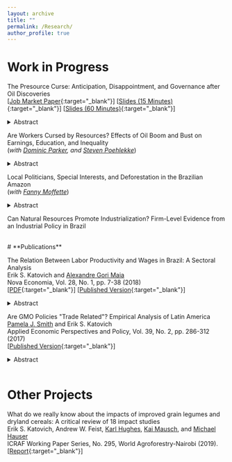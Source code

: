 ```yaml
---
layout: archive
title: ""
permalink: /Research/
author_profile: true
---
```

# **Work in Progress**<br/>

The Presource Curse: Anticipation, Disappointment, and Governance after Oil Discoveries <br/>
[[Job Market Paper](/files/Katovich_PresourceCurse.pdf){:target="_blank"}] [[Slides (15 Minutes)](/files/Katovich_AAEA_2021.pdf){:target="_blank"}] [[Slides (60 Minutes)](/files/Katovich_PresourceCurse_JobTalk.pdf){:target="_blank"}] <br/>
<details><summary>Abstract</summary>
Resource discoveries are often followed by long delays and heterogeneous production realizations. Some discoveries lead to revenue windfalls while others never produce. This uncertainty creates challenges for governance: policymakers may alter present behavior in anticipation of future revenues or struggle to adapt to disappointed expectations. I exploit quasi-experimental subnational variation to estimate causal effects of offshore oil and gas discoveries on local governments in Brazil. Using an original geolocated dataset of 179 major discovery announcements, I estimate dynamic effects of discoveries on municipal public finances, public goods provision, and political competition, selection, and patronage. I develop a forecasting model to document that most municipalities (30 of 48) affected by discoveries ultimately fail to receive the revenues they could have expected. These disappointed municipalities suffer significant declines in per capita investment and public goods spending after ten years. In contrast, municipalities where discoveries are realized enjoy significant growth in per capita revenues and spending, but do not invest in economic diversification or improve real public goods provision. My findings highlight the importance of accounting for timing and heterogeneity in discovery realizations after discovery announcements.<br/>
</details> 


Are Workers Cursed by Resources? Effects of Oil Boom and Bust on Earnings, Education, and Inequality  <br/> (_with [Dominic Parker](https://aae.wisc.edu/dparker/), and [Steven Poehlekke](https://unidirectory.auckland.ac.nz/profile/steven-poelhekke)_)
<details><summary>Abstract</summary>
How are workers' careers shaped by exposure to a volatile natural resource sector? Drawing
on employer-employee linked panel data covering the universe of formal workers in Brazil between 2003-
2017, we identify workers who are poached or newly hired into oil-linked sectors (direct, upstream, and
downstream) during periods of oil boom (2006-2013) and bust (2014-2017). Using event studies, we estimate
dynamic eects of exposure to the volatile oil sector on wages, employment, skill formation, and lifetime
formal earnings, relative to (extremely) closely matched counterfactual workers who are poached or newly
hired into other sectors at the same time. Results show that timing of entry into oil matters: workers hired
into oil-linked sectors at the beginning of Brazil's oil boom earn significantly more than matched workers
hired into other sectors; workers hired immediately prior to the bust period suffer significant earnings and
employment penalties. Furthermore, exposure to the oil sector exerts dramatically heterogeneous effects on
workers of differing education levels. High education workers earn more during boom years and are retained
by firms during the bust. Lower education workers never enjoy signifcant gains during the boom and are
laid off by firms during the bust. Exploiting an original complementary dataset on oil-linked graduates
from higher education programs in Brazil, we document that the oil boom period was accompanied by a
boom in oil-linked skill formation, largely driven by growth in private-sector technical training programs.<br/>
</details> 

Local Politicians, Special Interests, and Deforestation in the Brazilian Amazon <br/> (_with [Fanny Moffette](https://fannymoffette.com/)_)
<details><summary>Abstract</summary>
When economic incentives to clear land for agriculture run up against centralized efforts to
combat deforestation, do local politicians intercede to promote their own economic interests or those of their
campaign supporters? How does the behavior of local politicians and special interest groups change when
centralized enforcement efforts are relaxed? By combining comprehensive land registries for the Brazilian
Amazon, data on local political candidates and campaign donors in five municipal elections between 2000-
2016, and satellite data on deforestation and land use, we construct an original panel dataset of annual tree
cover loss on properties belonging to political candidates and campaign donors in the Brazilian Amazon
between 2000-2020. Drawing on this dataset, we estimate event studies around close municipal elections
to explore whether landowning candidates increase deforestation on their own properties before or after
winning an election, and whether successful candidates reward landowning donors by allowing them to
deforest more. Our findings inform debates over the decentralization of resource governance, elite capture,
and resource conservation policy.<br/>
</details> 

Can Natural Resources Promote Industrialization? Firm-Level Evidence from an Industrial Policy in Brazil

<br/>
# **Publications**<br/>

The Relation Between Labor Productivity and Wages in Brazil: A Sectoral Analysis <br/>
Erik S. Katovich and [Alexandre Gori Maia](https://www4.eco.unicamp.br/docentes/gori/)<br/>
Nova Economia, Vol. 28, No. 1, pp. 7-38 (2018)<br/>
[[PDF](/files/Katovich_Maia_NovaEconomia.pdf){:target="_blank"}] [[Published Version](https://doi.org/10.1590/0103-6351/3943){:target="_blank"}] <br/>
<details><summary>Abstract</summary>
Labor productivity is a crucial long-run determinant of real wages. Nonetheless, wage and productivity dynamics often diverge in practice due to a range of economic and institutional factors. This study analyzes the relation between the dynamics of labor productivity and wages in Brazil from 1996 to 2014, and adopts a sectoral perspective to account for divergent trends among economic sectors. Analyses are based on pooled data drawn from the National Accounts and the Pesquisa Nacional por Amostra de Domicílios, and hierarchical data models are estimated to assess the impacts of state- and sector-level factors on individuals’ wages. Results indicate that productivity is significantly positively associated with wage levels for all economic sectors, but that institutional factors such as labor formalization and minimum wage exert equally significant impacts, suggesting that wage growth over the 1996-2014 period was as much the result of institutional changes as of transformation of Brazil’s productive structure.<br/>
</details> 

Are GMO Policies "Trade Related"? Empirical Analysis of Latin America <br/>
[Pamela J. Smith](https://www.apec.umn.edu/people/pamela-smith) and Erik S. Katovich<br/>
Applied Economic Perspectives and Policy, Vol. 39, No. 2, pp. 286-312 (2017)<br/>
[[Published Version](https://doi.org/10.1093/aepp/ppw021){:target="_blank"}] <br/>
<details><summary>Abstract</summary>
This paper empirically examines whether GMO policies are “trade related” for countries in Latin America (LA). First, we use the Balassa index to assess the “revealed comparative advantage” of LA countries. We find that LA countries have a revealed comparative advantage in GMO industries relative to the world, and that intra-regional trade in these industries is modest relative to external trade. Second, we estimate the Gravity model to examine the effects of importers’ GMO policies on Argentina and Brazil’s bilateral exports of soybeans and maize. We find that strong GMO policies in importers have a negative effect on Argentina’s bilateral exports of soybeans (an industry and country with historically high GMO content). Further, we find that past GMO policies are a strong determinant of Argentina’s future bilateral exports, and that the negative trade effects of strong GMO policies are increasing over time. In contrast, we find a weaker relationship between the GMO policies of importers and Brazil’s bilateral exports (consistent with Brazil’s more recent increases in GMO content). These findings for Argentina and Brazil provide a benchmark for other developing countries that are looking for guidance on servicing trading partners with diverse GMO policies.</details> <br/>

# **Other Projects**<br/>

What do we really know about the impacts of improved grain legumes and dryland cereals: A critical review of 18 impact studies<br/>
Erik S. Katovich, Andrew W. Feist, [Karl Hughes](http://worldagroforestry.org/staff/karl-hughes), [Kai Mausch](http://worldagroforestry.org/staff/kai-mausch), and [Michael Hauser](https://www.icrisat.org/team/dr-michael-hauser/)<br/>
ICRAF Working Paper Series, No. 295, World Agroforestry-Nairobi (2019).<br/>
[[Report](http://apps.worldagroforestry.org/downloads/Publications/PDFS/WP19006.pdf){:target="_blank"}] 



